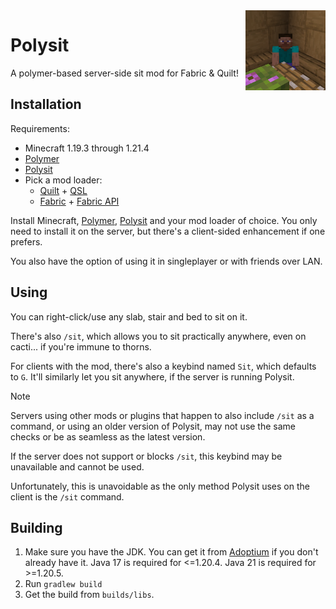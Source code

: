 <img width="128" src="src/main/resources/pack.png" alt="Polysit Icon" align="right"/>

# Polysit

A polymer-based server-side sit mod for Fabric & Quilt!

## Installation

Requirements:

- Minecraft 1.19.3 through 1.21.4
- [Polymer]
- [Polysit]
- Pick a mod loader:
    - [Quilt](https://quiltmc.org/install) + [QSL](https://modrinth.com/mod/qsl)
    - [Fabric](https://fabricmc.net/use) + [Fabric API](https://modrinth.com/mod/fabric-api)

Install Minecraft, [Polymer], [Polysit] and your mod loader of choice.
You only need to install it on the server, but there's a client-sided enhancement if one prefers.

You also have the option of using it in singleplayer or with friends over LAN.

## Using

You can right-click/use any slab, stair and bed to sit on it.

There's also `/sit`, which allows you to sit practically anywhere, even on cacti... if you're immune to thorns.

For clients with the mod, there's also a keybind named `Sit`, which defaults to `G`.
It'll similarly let you sit anywhere, if the server is running Polysit.

> [!NOTE]
> Servers using other mods or plugins that happen to also include `/sit` as a command,
> or using an older version of Polysit, may not use the same checks or be as seamless as the latest version.
>
> If the server does not support or blocks `/sit`, this keybind may be unavailable and cannot be used.
>
> Unfortunately, this is unavoidable as the only method Polysit uses on the client is the `/sit` command.

## Building

1. Make sure you have the JDK.
   You can get it from [Adoptium](https://adoptium.net) if you don't already have it.
   Java 17 is required for <=1.20.4.
   Java 21 is required for >=1.20.5.
2. Run `gradlew build`
3. Get the build from `builds/libs`.

[Polymer]: https://modrinth.com/mod/polymer

[Polysit]: https://modrinth.com/mod/polysit